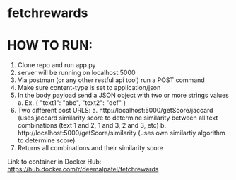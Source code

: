 # fetchrewards
# HOW TO RUN:

1. Clone repo and run app.py
2. server will be running on localhost:5000
3. Via postman (or any other restful api tool) run a POST command
4. Make sure content-type is set to application/json
5. In the body payload send a JSON object with two or more strings values
  a. Ex. { "text1": "abc", "text2": "def" }
6. Two different post URLS:
  a. http://localhost:5000/getScore/jaccard (uses jaccard similarity score to determine similarity between all text combinations (text 1 and 2, 1 and 3, 2 and 3, etc)
  b. http://localhost:5000/getScore/similarity (uses own similartiy algorithm to determine score)
7. Returns all combinations and their similarity score

Link to container in Docker Hub:
https://hub.docker.com/r/deemalpatel/fetchrewards
